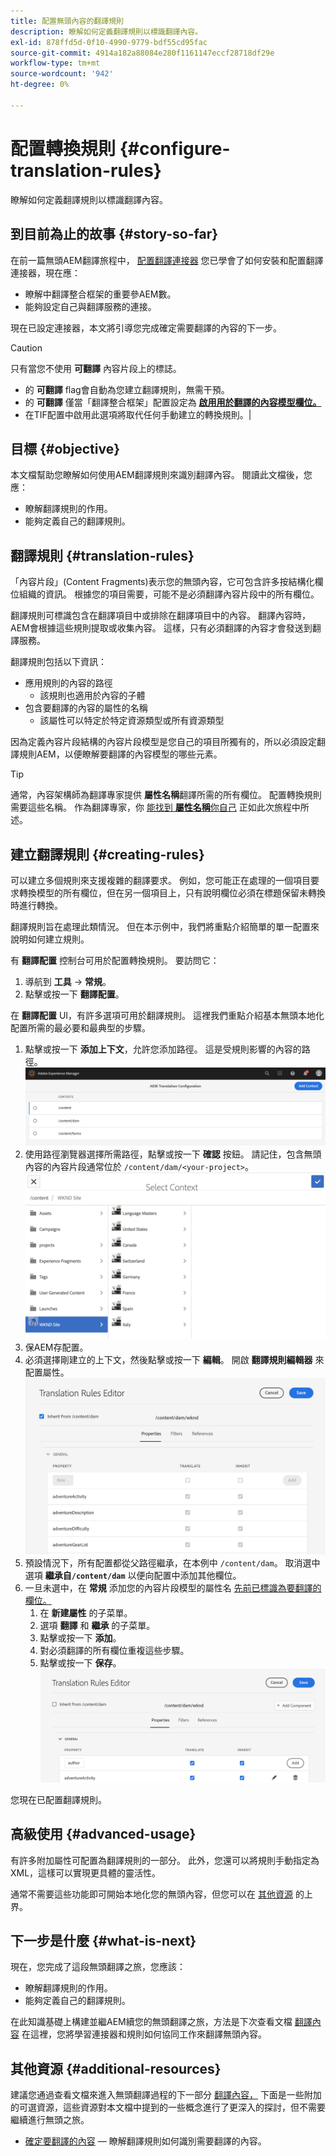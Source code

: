 ```yaml
---
title: 配置無頭內容的翻譯規則
description: 瞭解如何定義翻譯規則以標識翻譯內容。
exl-id: 878ffd5d-0f10-4990-9779-bdf55cd95fac
source-git-commit: 4914a182a88084e280f1161147eccf28718df29e
workflow-type: tm+mt
source-wordcount: '942'
ht-degree: 0%

---
```


# 配置轉換規則 {#configure-translation-rules}

瞭解如何定義翻譯規則以標識翻譯內容。

## 到目前為止的故事 {#story-so-far}

在前一篇無頭AEM翻譯旅程中， [配置翻譯連接器](configure-connector.md) 您已學會了如何安裝和配置翻譯連接器，現在應：

* 瞭解中翻譯整合框架的重要參AEM數。
* 能夠設定自己與翻譯服務的連接。

現在已設定連接器，本文將引導您完成確定需要翻譯的內容的下一步。

>[!CAUTION]
>
>只有當您不使用 **可翻譯** 內容片段上的標誌。
>
>* 的 **可翻譯** flag會自動為您建立翻譯規則，無需干預。
>* 的 **可翻譯** 僅當「翻譯整合框架」配置設定為 **[啟用用於翻譯的內容模型欄位。](/help/sites-cloud/administering/translation/integration-framework.md)**
>* 在TIF配置中啟用此選項將取代任何手動建立的轉換規則。|


## 目標 {#objective}

本文檔幫助您瞭解如何使用AEM翻譯規則來識別翻譯內容。 閱讀此文檔後，您應：

* 瞭解翻譯規則的作用。
* 能夠定義自己的翻譯規則。

## 翻譯規則 {#translation-rules}

「內容片段」(Content Fragments)表示您的無頭內容，它可包含許多按結構化欄位組織的資訊。 根據您的項目需要，可能不是必須翻譯內容片段中的所有欄位。

翻譯規則可標識包含在翻譯項目中或排除在翻譯項目中的內容。 翻譯內容時，AEM會根據這些規則提取或收集內容。 這樣，只有必須翻譯的內容才會發送到翻譯服務。

翻譯規則包括以下資訊：

* 應用規則的內容的路徑
   * 該規則也適用於內容的子體
* 包含要翻譯的內容的屬性的名稱
   * 該屬性可以特定於特定資源類型或所有資源類型

因為定義內容片段結構的內容片段模型是您自己的項目所獨有的，所以必須設定翻譯規則AEM，以便瞭解要翻譯的內容模型的哪些元素。

>[!TIP]
>
>通常，內容架構師為翻譯專家提供 **屬性名稱**&#x200B;翻譯所需的所有欄位。 配置轉換規則需要這些名稱。 作為翻譯專家，你 [能找到 **屬性名稱**&#x200B;你自己](getting-started.md#content-modlels) 正如此次旅程中所述。

## 建立翻譯規則 {#creating-rules}

可以建立多個規則來支援複雜的翻譯要求。 例如，您可能正在處理的一個項目要求轉換模型的所有欄位，但在另一個項目上，只有說明欄位必須在標題保留未轉換時進行轉換。

翻譯規則旨在處理此類情況。 但在本示例中，我們將重點介紹簡單的單一配置來說明如何建立規則。

有 **翻譯配置** 控制台可用於配置轉換規則。 要訪問它：

1. 導航到 **工具** -> **常規**。
1. 點擊或按一下 **翻譯配置**。

在 **翻譯配置** UI，有許多選項可用於翻譯規則。 這裡我們重點介紹基本無頭本地化配置所需的最必要和最典型的步驟。

1. 點擊或按一下 **添加上下文**，允許您添加路徑。 這是受規則影響的內容的路徑。
   ![添加上下文](assets/add-translation-context.png)
1. 使用路徑瀏覽器選擇所需路徑，點擊或按一下 **確認** 按鈕。 請記住，包含無頭內容的內容片段通常位於 `/content/dam/<your-project>`。
   ![選擇路徑](assets/select-context.png)
1. 保AEM存配置。
1. 必須選擇剛建立的上下文，然後點擊或按一下 **編輯**。 開啟 **翻譯規則編輯器** 來配置屬性。
   ![翻譯規則編輯器](assets/translation-rules-editor.png)
1. 預設情況下，所有配置都從父路徑繼承，在本例中 `/content/dam`。 取消選中選項 **繼承自`/content/dam`** 以便向配置中添加其他欄位。
1. 一旦未選中，在 **常規** 添加您的內容片段模型的屬性名 [先前已標識為要翻譯的欄位。](getting-started.md#content-models)
   1. 在 **新建屬性** 的子菜單。
   1. 選項 **翻譯** 和 **繼承** 的子菜單。
   1. 點擊或按一下 **添加**。
   1. 對必須翻譯的所有欄位重複這些步驟。
   1. 點擊或按一下 **保存**。
      ![添加屬性](assets/add-property.png)

您現在已配置翻譯規則。

## 高級使用 {#advanced-usage}

有許多附加屬性可配置為翻譯規則的一部分。 此外，您還可以將規則手動指定為XML，這樣可以實現更具體的靈活性。

通常不需要這些功能即可開始本地化您的無頭內容，但您可以在 [其他資源](#additional-resources) 的上界。

## 下一步是什麼 {#what-is-next}

現在，您完成了這段無頭翻譯之旅，您應該：

* 瞭解翻譯規則的作用。
* 能夠定義自己的翻譯規則。

在此知識基礎上構建並繼AEM續您的無頭翻譯之旅，方法是下次查看文檔 [翻譯內容](translate-content.md) 在這裡，您將學習連接器和規則如何協同工作來翻譯無頭內容。

## 其他資源 {#additional-resources}

建議您通過查看文檔來進入無頭翻譯過程的下一部分 [翻譯內容，](translate-content.md) 下面是一些附加的可選資源，這些資源對本文檔中提到的一些概念進行了更深入的探討，但不需要繼續進行無頭之旅。

* [確定要翻譯的內容](/help/sites-cloud/administering/translation/rules.md)  — 瞭解翻譯規則如何識別需要翻譯的內容。
